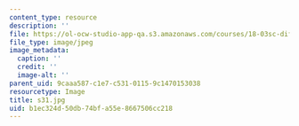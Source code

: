 ```yaml
---
content_type: resource
description: ''
file: https://ol-ocw-studio-app-qa.s3.amazonaws.com/courses/18-03sc-differential-equations-fall-2011/b1ec324d50db74bfa55e8667506cc218_s31.jpg
file_type: image/jpeg
image_metadata:
  caption: ''
  credit: ''
  image-alt: ''
parent_uid: 9caaa587-c1e7-c531-0115-9c1470153038
resourcetype: Image
title: s31.jpg
uid: b1ec324d-50db-74bf-a55e-8667506cc218
---
```


